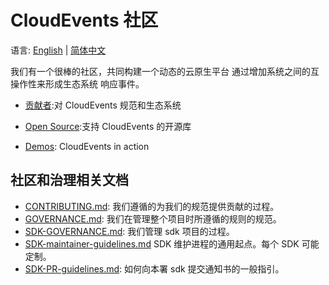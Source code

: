 # CloudEvents 社区

语言: [English](../../README.md) | [简体中文](README.md)

我们有一个很棒的社区，共同构建一个动态的云原生平台
通过增加系统之间的互操作性来形成生态系统
响应事件。

- [贡献者](../../docs/contributors.md):对
  CloudEvents 规范和生态系统

- [Open Source](../../docs/open-source.md):支持 CloudEvents 的开源库

- [Demos](../../docs/demos.md): CloudEvents in action

## 社区和治理相关文档

- [CONTRIBUTING.md](../../docs/CONTRIBUTING.md):
  我们遵循的为我们的规范提供贡献的过程。
- [GOVERNANCE.md](../../docs/GOVERNANCE.md):
  我们在管理整个项目时所遵循的规则的规范。
- [SDK-GOVERNANCE.md](../../docs/SDK-GOVERNANCE.md):
  我们管理 sdk 项目的过程。
- [SDK-maintainer-guidelines.md](SDK-maintainer-guidelines.md)
  SDK 维护进程的通用起点。每个 SDK 可能定制。
- [SDK-PR-guidelines.md](SDK-PR-guidelines.md):
  如何向本署 sdk 提交通知书的一般指引。
